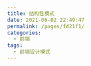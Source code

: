 ```yaml
---
title: 结构性模式
date: 2021-06-02 22:49:47
permalink: /pages/fd21f1/
categories:
  - 前端
tags:
  - 前端设计模式
---
```

